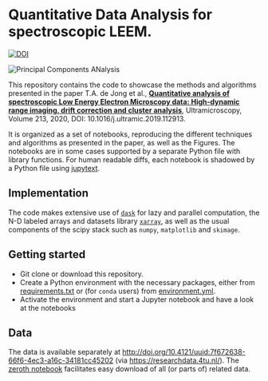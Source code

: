 # Quantitative Data Analysis for spectroscopic LEEM.
[![DOI](https://zenodo.org/badge/DOI/10.5281/zenodo.3539538.svg)](https://doi.org/10.5281/zenodo.3539538)

![Principal Components ANalysis](https://ars.els-cdn.com/content/image/1-s2.0-S0304399119302475-gr10.jpg)


This repository contains the code to showcase the methods and algorithms presented in the paper 
T.A. de Jong et al., **[Quantitative analysis of spectroscopic Low Energy Electron Microscopy data: High-dynamic range imaging, drift correction and cluster analysis](https://doi.org/10.1016/j.ultramic.2019.112913)**, Ultramicroscopy, Volume 213, 2020, DOI: 10.1016/j.ultramic.2019.112913.

It is organized as a set of notebooks, reproducing the different techniques and algorithms as presented in the paper, as well as the Figures. The notebooks are in some cases supported by a separate Python file with library functions.
For human readable diffs, each notebook is shadowed by a Python file using [jupytext](https://github.com/mwouts/jupytext).

## Implementation
The code makes extensive use of [`dask`](https://dask.org/) for lazy and parallel computation, the N-D labeled arrays and datasets library [`xarray`](http://xarray.pydata.org/), as well as the usual components of the scipy stack such as `numpy`, `matplotlib` and `skimage`.

## Getting started
* Git clone or download this repository.
* Create a Python environment with the necessary packages, either from [requirements.txt](requirements.txt) or (for `conda` users) from [environment.yml](environment.yml).
* Activate the environment and start a Jupyter notebook and have a look at the notebooks

## Data
The data is available separately at http://doi.org/10.4121/uuid:7f672638-66f6-4ec3-a16c-34181cc45202 (via https://researchdata.4tu.nl/). The [zeroth notebook](0%20-%20Data-download.ipynb) facilitates easy download of all (or parts of) related data.
